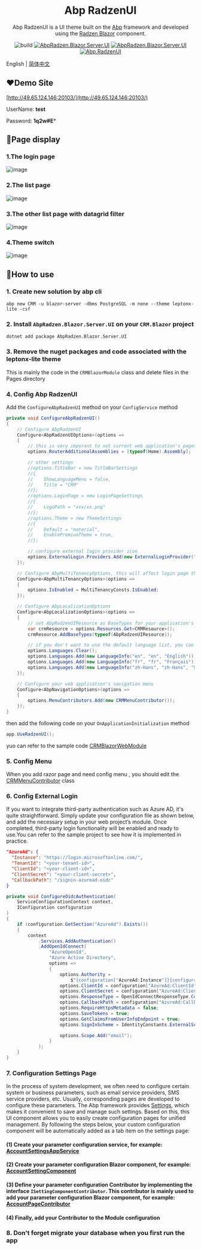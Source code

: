 <h1 align="center">Abp RadzenUI</h1>

<div align="center">

Abp RadzenUI is a UI theme built on the [Abp](https://github.com/abpframework/abp) framework and developed using the [Radzen Blazor](https://github.com/radzenhq/radzen-blazor) component.

![build](https://github.com/ShaoHans/Abp.RadzenUI/actions/workflows/publish-nuget.yml/badge.svg)
[![AbpRadzen.Blazor.Server.UI](https://img.shields.io/nuget/v/AbpRadzen.Blazor.Server.UI.svg?color=red)](https://www.nuget.org/packages/AbpRadzen.Blazor.Server.UI/)
[![AbpRadzen.Blazor.Server.UI](https://img.shields.io/nuget/dt/AbpRadzen.Blazor.Server.UI.svg?color=yellow)](https://www.nuget.org/packages/AbpRadzen.Blazor.Server.UI/)
[![Abp.RadzenUI](https://img.shields.io/badge/License-MIT-blue)](https://github.com/shaohans/Abp.RadzenUI/blob/master/LICENSE)

</div>

English | [简体中文](README_zh-CN.md)

## ❤️Demo Site
[http://49.65.124.146:20103/](http://49.65.124.146:20103/)

UserName:  **test**

Password:  **1q2w#E***

## 🎨Page display

### 1.The login page
![image](https://raw.githubusercontent.com/ShaoHans/Abp.RadzenUI/refs/heads/main/samples/CRM.Blazor.Web/wwwroot/images/login.png)

### 2.The list page
![image](https://raw.githubusercontent.com/ShaoHans/Abp.RadzenUI/refs/heads/main/samples/CRM.Blazor.Web/wwwroot/images/list.png)

### 3.The other list page with datagrid filter
![image](https://raw.githubusercontent.com/ShaoHans/Abp.RadzenUI/refs/heads/main/samples/CRM.Blazor.Web/wwwroot/images/list-with-filter.png)

### 4.Theme switch
![image](https://raw.githubusercontent.com/ShaoHans/Abp.RadzenUI/refs/heads/main/samples/CRM.Blazor.Web/wwwroot/images/switch-theme.png)

## 🌱How to use

### 1. Create new solution by abp cli
```shell
abp new CRM -u blazor-server -dbms PostgreSQL -m none --theme leptonx-lite -csf
```

### 2. Install `AbpRadzen.Blazor.Server.UI` on your `CRM.Blazor` project
```shell
dotnet add package AbpRadzen.Blazor.Server.UI
```

### 3. Remove the nuget packages and code associated with the leptonx-lite theme
This is mainly the code in the `CRMBlazorModule` class and delete files in the Pages directory

### 4. Config Abp RadzenUI
Add the `ConfigureAbpRadzenUI` method on your `ConfigService` method
```csharp
private void ConfigureAbpRadzenUI()
{
    // Configure AbpRadzenUI
    Configure<AbpRadzenUIOptions>(options =>
    {
        // this is very imporant to set current web application's pages to the AbpRadzenUI module
        options.RouterAdditionalAssemblies = [typeof(Home).Assembly];

        // other settings
        //options.TitleBar = new TitleBarSettings
        //{
        //    ShowLanguageMenu = false,
        //    Title = "CRM"
        //};
        //options.LoginPage = new LoginPageSettings
        //{
        //    LogoPath = "xxx/xx.png"
        //};
        //options.Theme = new ThemeSettings
        //{
        //    Default = "material",
        //    EnablePremiumTheme = true,
        //};

        // configure external login provider icon
        options.ExternalLogin.Providers.Add(new ExternalLoginProvider("AzureOpenId", "images/microsoft-logo.svg"));
    });

    // Configure AbpMultiTenancyOptions, this will affect login page that whether need to switch tenants
    Configure<AbpMultiTenancyOptions>(options =>
    {
        options.IsEnabled = MultiTenancyConsts.IsEnabled;
    });

    // Configure AbpLocalizationOptions
    Configure<AbpLocalizationOptions>(options =>
    {
        // set AbpRadzenUIResource as BaseTypes for your application's localization resources
        var crmResource = options.Resources.Get<CRMResource>();
        crmResource.AddBaseTypes(typeof(AbpRadzenUIResource));

        // if you don't want to use the default language list, you can clear it and add your own languages
        options.Languages.Clear();
        options.Languages.Add(new LanguageInfo("en", "en", "English"));
        options.Languages.Add(new LanguageInfo("fr", "fr", "Français"));
        options.Languages.Add(new LanguageInfo("zh-Hans", "zh-Hans", "简体中文"));
    });

    // Configure your web application's navigation menu
    Configure<AbpNavigationOptions>(options =>
    {
        options.MenuContributors.Add(new CRMMenuContributor());
    });
}
```

then add the following code on your `OnApplicationInitialization` method
```csharp
app.UseRadzenUI();
```

yuo can refer to the sample code [CRMBlazorWebModule](https://github.com/ShaoHans/Abp.RadzenUI/blob/main/samples/CRM.Blazor.Web/CRMBlazorWebModule.cs)

### 5. Config Menu
When you add razor page and need config menu , you should edit the [CRMMenuContributor](https://github.com/ShaoHans/Abp.RadzenUI/blob/main/samples/CRM.Blazor.Web/Menus/CRMMenuContributor.cs) class 

### 6. Config External Login
If you want to integrate third-party authentication such as Azure AD, it's quite straightforward. Simply update your configuration file as shown below, and add the necessary setup in your web project’s module. Once completed, third-party login functionality will be enabled and ready to use.You can refer to the sample project to see how it is implemented in practice.
```json
"AzureAd": {
  "Instance": "https://login.microsoftonline.com/",
  "TenantId": "<your-tenant-id>",
  "ClientId": "<your-client-id>",
  "ClientSecret": "<your-client-secret>",
  "CallbackPath": "/signin-azuread-oidc"
}
```

```csharp
private void ConfigureOidcAuthentication(
    ServiceConfigurationContext context,
    IConfiguration configuration
)
{
    if (configuration.GetSection("AzureAd").Exists())
    {
        context
            .Services.AddAuthentication()
            .AddOpenIdConnect(
                "AzureOpenId",
                "Azure Active Directory",
                options =>
                {
                    options.Authority =
                        $"{configuration["AzureAd:Instance"]}{configuration["AzureAd:TenantId"]}/v2.0/";
                    options.ClientId = configuration["AzureAd:ClientId"];
                    options.ClientSecret = configuration["AzureAd:ClientSecret"];
                    options.ResponseType = OpenIdConnectResponseType.Code;
                    options.CallbackPath = configuration["AzureAd:CallbackPath"];
                    options.RequireHttpsMetadata = false;
                    options.SaveTokens = true;
                    options.GetClaimsFromUserInfoEndpoint = true;
                    options.SignInScheme = IdentityConstants.ExternalScheme;

                    options.Scope.Add("email");
                }
            );
    }
}
```
### 7. Configuration Settings Page
In the process of system development, we often need to configure certain system or business parameters, such as email service providers, SMS service providers, etc. Usually, corresponding pages are developed to configure these parameters. The Abp framework provides [Settings](https://abp.io/docs/latest/framework/infrastructure/settings?_redirected=B8ABF606AA1BDF5C629883DF1061649A), which makes it convenient to save and manage such settings. Based on this, this UI component allows you to easily create configuration pages for unified management. By following the steps below, your custom configuration component will be automatically added as a tab item on the settings page:

#### (1) Create your parameter configuration service, for example: [AccountSettingsAppService](https://github.com/ShaoHans/Abp.RadzenUI/blob/main/src/Abp.Blazor.Server.RadzenUI/Application/AccountSettingsAppService.cs)

#### (2) Create your parameter configuration Blazor component, for example: [AccountSettingComponent](https://github.com/ShaoHans/Abp.RadzenUI/blob/main/src/Abp.Blazor.Server.RadzenUI/Components/Pages/Setting/AccountSettingComponent.razor)

#### (3) Define your parameter configuration Contributor by implementing the interface `ISettingComponentContributor`. This contributor is mainly used to add your parameter configuration Blazor component, for example: [AccountPageContributor](https://github.com/ShaoHans/Abp.RadzenUI/blob/main/src/Abp.Blazor.Server.RadzenUI/Blazor/SettingManagement/AccountPageContributor.cs)

#### (4) Finally, add your Contributor to the Module configuration


### 8. Don't forget migrate your database when you first run the app

